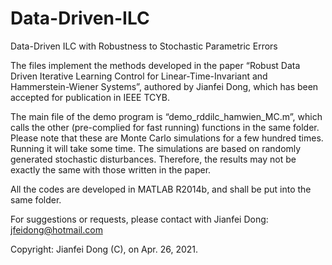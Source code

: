 # Data-Driven-ILC
Data-Driven ILC with Robustness to Stochastic Parametric Errors

The files implement the methods developed in the paper “Robust Data Driven Iterative Learning Control for Linear-Time-Invariant and Hammerstein-Wiener Systems”, authored by Jianfei Dong, which has been accepted for publication in IEEE TCYB.

The main file of the demo program is “demo_rddilc_hamwien_MC.m”, which calls the other (pre-complied for fast running) functions in the same folder. Please note that these are Monte Carlo simulations for a few hundred times. Running it will take some time. The simulations are based on randomly generated stochastic disturbances. Therefore, the results may not be exactly the same with those written in the paper. 

All the codes are developed in MATLAB R2014b, and shall be put into the same folder.

For suggestions or requests, please contact with Jianfei Dong: jfeidong@hotmail.com 

Copyright: Jianfei Dong (C), on Apr. 26, 2021.
